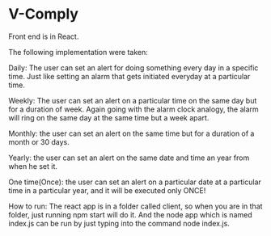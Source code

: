 # V-Comply


Front end is in React.

The following implementation were taken:

Daily:
  The user can set an alert for doing something every day in a specific time.
  Just like setting an alarm that gets initiated everyday at a particular time.

Weekly:
  The user can set an alert on a particular time on the same day but for a duration of week.
  Again going with the alarm clock analogy, the alarm will ring on the same day at the same time but a week apart.

Monthly:
  the user can set an alert on the same time but for a duration of a month or 30 days.
  
Yearly:
  the user can set an alert on the same date and time an year from when he set it.
  
One time(Once):
  the user can set an alert on a particular date at a particular time in a particular year, and it will be executed only ONCE!


How to run:
  The react app is in a folder called client, so when you are in that folder, just running npm start will do it.
  And the node app which is named index.js can be run by just typing into the command node index.js.
